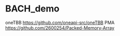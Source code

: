 # BACH_demo

oneTBB https://github.com/oneapi-src/oneTBB
PMA https://github.com/2600254/Packed-Memory-Array